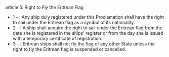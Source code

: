 article 5: Right to Fly the Eritrean Flag

<ul>
			<li>1 - : Any ship duly registered under this Proclamation shall have the right to sail under the Eritrean flag as a symbol of its nationality.<ul>
			</ul></li>			<li>2 - : A ship shall acquire the right to sail under the Eritrean flag from the date she is registered in the ships&#39; register or from the day she is issued with a temporary certificate of registration.<ul>
			</ul></li>			<li>3 - : Eritrean ships shall not fly the flag of any other State unless the right to fly the Eritrean flag is suspended or cancelled. <ul>
			</ul></li></ul>